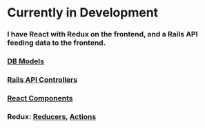 # Currently in Development

### I have React with Redux on the frontend, and a Rails API feeding data to the frontend. 

### [DB Models](https://github.com/taylor-fuller/forwards/tree/master/app/models)
### [Rails API Controllers](https://github.com/taylor-fuller/forwards/tree/master/app/controllers/api)
### [React Components](https://github.com/taylor-fuller/forwards/tree/master/app/javascript/components)
### Redux: [Reducers](https://github.com/taylor-fuller/forwards/tree/master/app/javascript/reducers), [Actions](https://github.com/taylor-fuller/forwards/blob/master/app/javascript/actions/index.js)
